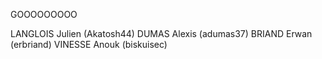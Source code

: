 GOOOOOOOOO

LANGLOIS Julien (Akatosh44) 
DUMAS Alexis (adumas37) 
BRIAND Erwan (erbriand) 
VINESSE Anouk (biskuisec)
